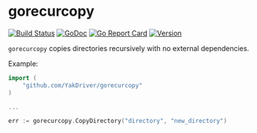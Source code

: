 # gorecurcopy

[![Build Status](https://travis-ci.org/YakDriver/gorecurcopy.svg?branch=master)](https://travis-ci.org/YakDriver/gorecurcopy)
[![GoDoc](https://godoc.org/github.com/YakDriver/gorecurcopy?status.svg)](https://godoc.org/github.com/YakDriver/gorecurcopy)
[![Go Report Card](https://goreportcard.com/badge/github.com/YakDriver/gorecurcopy)](https://goreportcard.com/report/github.com/YakDriver/gorecurcopy)
[![Version](https://img.shields.io/github/tag/YakDriver/gorecurcopy)](https://github.com/YakDriver/gorecurcopy/releases)



`gorecurcopy` copies directories recursively with no external dependencies.

Example:

```go
import (
	"github.com/YakDriver/gorecurcopy"
)

...

err := gorecurcopy.CopyDirectory("directory", "new_directory")
```

